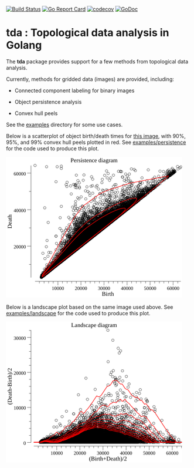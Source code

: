 [![Build Status](https://travis-ci.com/kshedden/tda.svg?branch=master)](https://travis-ci.com/kshedden/tda)
[![Go Report Card](https://goreportcard.com/badge/github.com/kshedden/tda)](https://goreportcard.com/report/github.com/kshedden/tda)
[![codecov](https://codecov.io/gh/kshedden/tda/branch/master/graph/badge.svg)](https://codecov.io/gh/kshedden/tda)
[![GoDoc](https://godoc.org/github.com/kshedden/tda?status.png)](https://godoc.org/github.com/kshedden/tda)

tda : Topological data analysis in Golang
=========================================

The __tda__ package provides support for a few methods from topological data analysis.

Currently, methods for gridded data (images) are provided, including:

* Connected component labeling for binary images

* Object persistence analysis

* Convex hull peels

See the [examples](http://github.com/kshedden/tda/tree/master/examples) directory for some use cases.

Below is a scatterplot of object birth/death times for
[this image](examples/images/HeLa_cells_stained_with_antibody_to_actin_(green)_,_vimentin_(red)_and_DNA_(blue).jpg),
with 90%, 95%, and 99% convex hull
peels plotted in red.  See
[examples/persistence](http://github.com/kshedden/tda/tree/master/examples/persistence)
for the code used to produce this plot.

![Image of persistence diagram](https://github.com/kshedden/tda/blob/master/examples/persistence/persistence.png)

Below is a landscape plot based on the same image used above.
See [examples/landscape](http://github.com/kshedden/tda/tree/master/examples/landscape)
for the code used to produce this plot.

![Image of landscape diagram](https://github.com/kshedden/tda/blob/master/examples/landscape/landscape.png)

